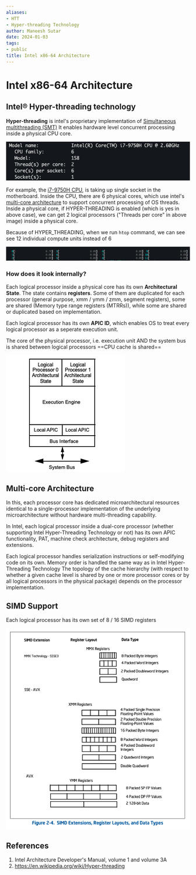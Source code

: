 ```yaml
---
aliases:
- HTT
- Hyper-threading Technology
author: Maneesh Sutar
date: 2024-01-03
tags:
- public
title: Intel x86-64 Architecture
---
```


# Intel x86-64 Architecture

## Intel® Hyper-threading technology

**Hyper-threading** is intel's proprietary implementation of [Simultaneous multithreading (SMT)](simultaneous_multi_threading.md)
It enables hardware level concurrent processing inside a physical CPU core.

![intel_i7_9750H](Artifacts/intel_i7_9750H.png)

For example, the [i7-9750H CPU](https://ark.intel.com/content/www/us/en/ark/products/191045/intel-core-i7-9750h-processor-12m-cache-up-to-4-50-ghz.html), is taking up single socket in the motherboard.
Inside the CPU, there are 6 physical cores, which use intel's [multi-core architecture](#multi-core-architecture) to support concurrent processing of OS threads.
Inside a physical core, if HYPER-THREADING is enabled (which is yes in above case), we can get 2 logical processors ("Threads per core" in above image) inside a physical core.

Because of HYPER_THREADING, when we run `htop` command, we can see see 12 individual compute units instead of 6

![htop_output](Artifacts/htop_output.png)

### How does it look internally?

Each logical processor inside a physical core has its own **Architectural State**. The state contains **registers**. Some of them are duplicated for each processor (general purpose, xmm / ymm / zmm, segment registers), some are shared (Memory type range registers (MTRRs)), while some are shared or duplicated based on implementation.

Each logical processor has its own **APIC ID**, which enables OS to treat every logical processor as a seperate execution unit.

The core of the physical processor, i.e.  execution unit AND the system bus is shared between logical processors
==CPU cache is shared==

![hypterthreading](Artifacts/hypterthreading.png)

## Multi-core Architecture

In this, each processor core has dedicated microarchitectural resources identical to a single-processor implementation of the underlying microarchitecture without hardware multi-threading capability.

In Intel, each logical processor inside a dual-core processor (whether supporting Intel Hyper-Threading Technology or not) has its own APIC functionality, PAT, machine check architecture, debug registers and extensions.

Each logical processor handles serialization instructions or self-modifying code on its own. Memory order is handled the same way as in Intel Hyper-Threading Technology
The topology of the cache hierarchy (with respect to whether a given cache level is shared by one or more processor cores or by all logical processors in the physical package) depends on the processor implementation.

## SIMD Support

Each logical processor has its own set of 8 / 16 SIMD registers

![simd_registers_overview](Artifacts/simd_registers_overview.png)

## References

1. Intel Architecture Developer's Manual, volume 1 and volume 3A
1. <https://en.wikipedia.org/wiki/Hyper-threading>
